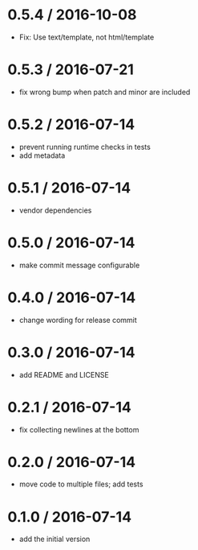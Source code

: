 # 0.5.4 / 2016-10-08

  * Fix: Use text/template, not html/template

# 0.5.3 / 2016-07-21

  * fix wrong bump when patch and minor are included

# 0.5.2 / 2016-07-14

  * prevent running runtime checks in tests
  * add metadata

# 0.5.1 / 2016-07-14

  * vendor dependencies

# 0.5.0 / 2016-07-14

  * make commit message configurable

# 0.4.0 / 2016-07-14

  * change wording for release commit

# 0.3.0 / 2016-07-14

  * add README and LICENSE

# 0.2.1 / 2016-07-14

  * fix collecting newlines at the bottom

# 0.2.0 / 2016-07-14

  * move code to multiple files; add tests

# 0.1.0 / 2016-07-14

  * add the initial version